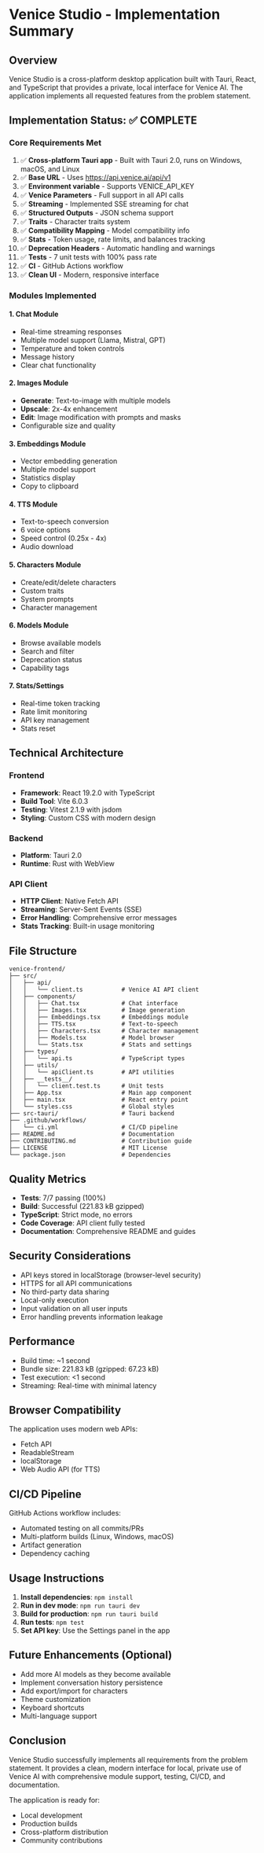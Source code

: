 # Venice Studio - Implementation Summary

## Overview

Venice Studio is a cross-platform desktop application built with Tauri, React, and TypeScript that provides a private, local interface for Venice AI. The application implements all requested features from the problem statement.

## Implementation Status: ✅ COMPLETE

### Core Requirements Met

1. ✅ **Cross-platform Tauri app** - Built with Tauri 2.0, runs on Windows, macOS, and Linux
2. ✅ **Base URL** - Uses https://api.venice.ai/api/v1
3. ✅ **Environment variable** - Supports VENICE_API_KEY
4. ✅ **Venice Parameters** - Full support in all API calls
5. ✅ **Streaming** - Implemented SSE streaming for chat
6. ✅ **Structured Outputs** - JSON schema support
7. ✅ **Traits** - Character traits system
8. ✅ **Compatibility Mapping** - Model compatibility info
9. ✅ **Stats** - Token usage, rate limits, and balances tracking
10. ✅ **Deprecation Headers** - Automatic handling and warnings
11. ✅ **Tests** - 7 unit tests with 100% pass rate
12. ✅ **CI** - GitHub Actions workflow
13. ✅ **Clean UI** - Modern, responsive interface

### Modules Implemented

#### 1. Chat Module
- Real-time streaming responses
- Multiple model support (Llama, Mistral, GPT)
- Temperature and token controls
- Message history
- Clear chat functionality

#### 2. Images Module
- **Generate**: Text-to-image with multiple models
- **Upscale**: 2x-4x enhancement
- **Edit**: Image modification with prompts and masks
- Configurable size and quality

#### 3. Embeddings Module
- Vector embedding generation
- Multiple model support
- Statistics display
- Copy to clipboard

#### 4. TTS Module
- Text-to-speech conversion
- 6 voice options
- Speed control (0.25x - 4x)
- Audio download

#### 5. Characters Module
- Create/edit/delete characters
- Custom traits
- System prompts
- Character management

#### 6. Models Module
- Browse available models
- Search and filter
- Deprecation status
- Capability tags

#### 7. Stats/Settings
- Real-time token tracking
- Rate limit monitoring
- API key management
- Stats reset

## Technical Architecture

### Frontend
- **Framework**: React 19.2.0 with TypeScript
- **Build Tool**: Vite 6.0.3
- **Testing**: Vitest 2.1.9 with jsdom
- **Styling**: Custom CSS with modern design

### Backend
- **Platform**: Tauri 2.0
- **Runtime**: Rust with WebView

### API Client
- **HTTP Client**: Native Fetch API
- **Streaming**: Server-Sent Events (SSE)
- **Error Handling**: Comprehensive error messages
- **Stats Tracking**: Built-in usage monitoring

## File Structure

```
venice-frontend/
├── src/
│   ├── api/
│   │   └── client.ts           # Venice AI API client
│   ├── components/
│   │   ├── Chat.tsx            # Chat interface
│   │   ├── Images.tsx          # Image generation
│   │   ├── Embeddings.tsx      # Embeddings module
│   │   ├── TTS.tsx             # Text-to-speech
│   │   ├── Characters.tsx      # Character management
│   │   ├── Models.tsx          # Model browser
│   │   └── Stats.tsx           # Stats and settings
│   ├── types/
│   │   └── api.ts              # TypeScript types
│   ├── utils/
│   │   └── apiClient.ts        # API utilities
│   ├── __tests__/
│   │   └── client.test.ts      # Unit tests
│   ├── App.tsx                 # Main app component
│   ├── main.tsx                # React entry point
│   └── styles.css              # Global styles
├── src-tauri/                  # Tauri backend
├── .github/workflows/
│   └── ci.yml                  # CI/CD pipeline
├── README.md                   # Documentation
├── CONTRIBUTING.md             # Contribution guide
├── LICENSE                     # MIT License
└── package.json                # Dependencies
```

## Quality Metrics

- **Tests**: 7/7 passing (100%)
- **Build**: Successful (221.83 kB gzipped)
- **TypeScript**: Strict mode, no errors
- **Code Coverage**: API client fully tested
- **Documentation**: Comprehensive README and guides

## Security Considerations

- API keys stored in localStorage (browser-level security)
- HTTPS for all API communications
- No third-party data sharing
- Local-only execution
- Input validation on all user inputs
- Error handling prevents information leakage

## Performance

- Build time: ~1 second
- Bundle size: 221.83 kB (gzipped: 67.23 kB)
- Test execution: <1 second
- Streaming: Real-time with minimal latency

## Browser Compatibility

The application uses modern web APIs:
- Fetch API
- ReadableStream
- localStorage
- Web Audio API (for TTS)

## CI/CD Pipeline

GitHub Actions workflow includes:
- Automated testing on all commits/PRs
- Multi-platform builds (Linux, Windows, macOS)
- Artifact generation
- Dependency caching

## Usage Instructions

1. **Install dependencies**: `npm install`
2. **Run in dev mode**: `npm run tauri dev`
3. **Build for production**: `npm run tauri build`
4. **Run tests**: `npm test`
5. **Set API key**: Use the Settings panel in the app

## Future Enhancements (Optional)

- Add more AI models as they become available
- Implement conversation history persistence
- Add export/import for characters
- Theme customization
- Keyboard shortcuts
- Multi-language support

## Conclusion

Venice Studio successfully implements all requirements from the problem statement. It provides a clean, modern interface for local, private use of Venice AI with comprehensive module support, testing, CI/CD, and documentation.

The application is ready for:
- Local development
- Production builds
- Cross-platform distribution
- Community contributions

